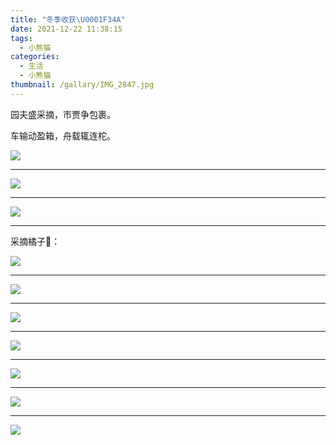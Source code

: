 ```yaml
---
title: "冬季收获\U0001F34A"
date: 2021-12-22 11:38:15
tags:
  - 小熊猫
categories:
  - 生活
  - 小熊猫
thumbnail: /gallary/IMG_2847.jpg
---
```


园夫盛采摘，市贾争包裹。

车输动盈箱，舟载辄连柁。

![](/gallary/IMG_2846.jpg)

<!-- more -->

---

![](/gallary/IMG_2848.jpg)

---

![](/gallary/IMG_2849.jpg)

---

采摘橘子🍊：

![](/gallary/IMG_2829.jpg)

---

![](/gallary/IMG_2830.jpg)

---

![](/gallary/IMG_2831.jpg)

---

![](/gallary/IMG_2842.jpg)

---
![](/gallary/IMG_2843.jpg)

---

![](/gallary/IMG_2844.jpg)

---

![](/gallary/IMG_2845.jpg)
